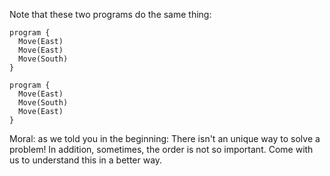 Note that these two programs do the same thing:

```gobstones
program {
  Move(East)
  Move(East)
  Move(South)
}
```

```gobstones
program {
  Move(East)
  Move(South)
  Move(East)
}
```
Moral: as we told you in the beginning: There isn't an unique way to solve a problem! In addition, sometimes, the order is not so important. Come with us to understand this in a better way.
